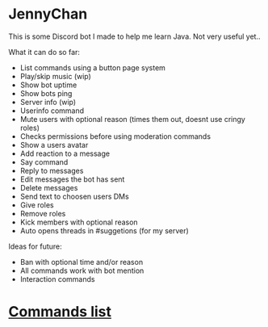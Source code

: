 # JennyChan
This is some Discord bot I made to help me learn Java. Not very useful yet..


What it can do so far:
- List commands using a button page system
- Play/skip music (wip)
- Show bot uptime 
- Show bots ping
- Server info (wip)
- Userinfo command
- Mute users with optional reason (times them out, doesnt use cringy roles)
- Checks permissions before using moderation commands
- Show a users avatar
- Add reaction to a message
- Say command
- Reply to messages
- Edit messages the bot has sent
- Delete messages
- Send text to choosen users DMs
- Give roles
- Remove roles
- Kick members with optional reason
- Auto opens threads in #suggetions (for my server)


Ideas for future:
- Ban with optional time and/or reason
- All commands work with bot mention
- Interaction commands


# [Commands list](COMMANDS.md)
